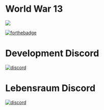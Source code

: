 # World War 13
<kbd>
 <img src="https://puu.sh/wFD0e/b3099eccb1.jpg">
</kbd>

[![forthebadge](http://forthebadge.com/images/badges/60-percent-of-the-time-works-every-time.svg)](http://forthebadge.com)

# Development Discord
[![discord](https://discordapp.com/api/guilds/457695742849581056/widget.png)](https://discord.gg/wSzZTgU)

# Lebensraum Discord
[![discord](https://discordapp.com/api/guilds/331613189462556672/widget.png)](https://discord.gg/PVqjqCv)
